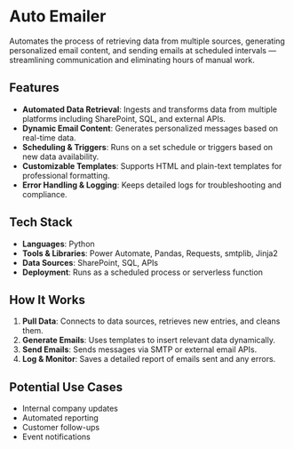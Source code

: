 # Auto Emailer

Automates the process of retrieving data from multiple sources, generating personalized email content, and sending emails at scheduled intervals — streamlining communication and eliminating hours of manual work.

## Features

- **Automated Data Retrieval**: Ingests and transforms data from multiple platforms including SharePoint, SQL, and external APIs.
- **Dynamic Email Content**: Generates personalized messages based on real-time data.
- **Scheduling & Triggers**: Runs on a set schedule or triggers based on new data availability.
- **Customizable Templates**: Supports HTML and plain-text templates for professional formatting.
- **Error Handling & Logging**: Keeps detailed logs for troubleshooting and compliance.

## Tech Stack

- **Languages**: Python
- **Tools & Libraries**: Power Automate, Pandas, Requests, smtplib, Jinja2
- **Data Sources**: SharePoint, SQL, APIs
- **Deployment**: Runs as a scheduled process or serverless function

## How It Works

1. **Pull Data**: Connects to data sources, retrieves new entries, and cleans them.
2. **Generate Emails**: Uses templates to insert relevant data dynamically.
3. **Send Emails**: Sends messages via SMTP or external email APIs.
4. **Log & Monitor**: Saves a detailed report of emails sent and any errors.

## Potential Use Cases

- Internal company updates
- Automated reporting
- Customer follow-ups
- Event notifications
